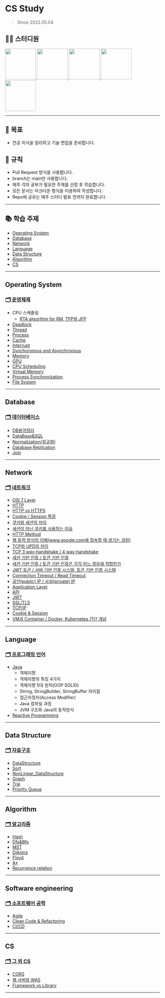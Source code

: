 # CS Study
> Since 2022.05.04

## 👨‍💻  스터디원
<p>
<a href="https://github.com/nahyeon99">
  <img src="https://avatars.githubusercontent.com/u/69833665?v=4" width="100">
</a>
<a href="https://github.com/poly9010">
  <img src="https://avatars.githubusercontent.com/u/66791731?v=4" width="100">
</a>
<a href="https://github.com/jonghyeok98">
  <img src="https://avatars.githubusercontent.com/u/77715064?v=4" width="100">
</a>
<a href="https://github.com/vhzkclq0705">
  <img src="https://avatars.githubusercontent.com/u/75382687?v=4" width="100">
</a>
<a href="https://github.com/mummhy0811">
  <img src="https://avatars.githubusercontent.com/u/103296628?v=4" width="100">
</a>
</p>

---
## 📖 목표
- 전공 지식을 정리하고 기술 면접을 준비합니다.

## 📝 규칙
- Pull Request 방식을 사용합니다.
- branch는 main만 사용합니다.
- 매주 각자 공부가 필요한 주제를 선정 후 학습합니다.
- 모든 문서는 마크다운 형식을 이용하여 작성합니다.
- Repo에 공유는 매주 스터디 발표 전까지 완료합니다.

---

## 📚 학습 주제

- [Operating System](#operating-system)
- [Database](#database)
- [Network](#network)
- [Language](#language)
- [Data Structure](#data-structure)
- [Algorithm](#algorithm)
- [CS](#cs)

---
## Operating System
### [🗂 운영체제](./contents/operating-system)
- CPU 스케줄링
    - [RTA algorithm for RM, TFP와 JFP](./contents/operating-system/CPUScheduling/RTA%20for%20RM.md)
- [Deadlock](./contents/operating-system/Deadlock.md)
- [Thread](./contents/operating-system/Thread.md)
- [Process](./contents/operating-system/Process.md)
- [Cache](./contents/operating-system/Cache.md)
- [Interrupt](./contents/operating-system/Interrupt.md)
- [Synchoronous and Asynchronous](./contents/operating-system/Synchoronus%20and%20Asynchronous.md)
- [Memory](./contents/operating-system/Memory%20Management.md)
- [GPU](./contents/operating-system/GPU.md)
- [CPU Scheduling](./contents/operating-system/CpuScheduling.md)
- [Virtual Memory](./contents/operating-system/Virtual_Memory.md)
- [Process Synchronization](./contents/operating-system/Process_Synchronization.md)
- [File System](./contents/operating-system/FileSystem.md)
---

## Database
### [🗂 데이터베이스](./contents/database)
- [DB용어정리](./contents/database/word.md)
- [DataBase&SQL](./contents/database/database%26sql.md)
- [Normalization(정규화)](./contents/database/normalization.md)
- [Database Replication](./contents/database/Replication.md)
- [Join](./contents/database/join.md)
---

## Network
### [🗂 네트워크](./contents/network)
- [OSI 7 Layer](./contents/network/OSI_7.md)
- [HTTP](./contents/network/network.md)
- [HTTP vs HTTPS](./contents/network/network.md)
- [Cookie / Session 특징](./contents/network/network.md)
- [쿠키와 세션의 차이](./contents/network/network.md)
- [세션이 아닌 쿠키를 사용하는 이유](./contents/network/network.md)
- [HTTP Method](./contents/network/network.md)
- [웹 동작 방식의 이해(www.google.com에 접속할 때 생기는 과정)](./contents/network/network.md)
- [TCP와 UPD의 차이](./contents/network/network.md)
- [TCP 3 way-handshake / 4 way-handshake](./contents/network/network.md)
- [세션 기반 인증 / 토큰 기반 인증](./contents/network/network.md)
- [세션 기반 인증 / 토큰 기반 인증은 각각 어느 경우에 적합한가](./contents/network/network.md)
- [JWT 토큰 / 서버 기반 인증 시스템, 토큰 기반 인증 시스템](./contents/network/network.md)
- [Connection Timeout / Read Timeout](./contents/network/network.md)
- [공인(public) IP / 사설(private) IP](./contents/network/network.md)
- [Application Layer](./contents/network/ApplicationLayer.md)
- [API](./contents/network/API.md)
- [JWT](./contents/network/JWT.md)
- [SSL/TLS](./contents/network/SSL.md)
- [TCP/IP](./contents/network/TCP_IP.md)
- [Cookie & Session](./contents/network/CookieSession.md)
- [VM과 Container / Docker, Kubernetes 간단 개념](./contents/network/Virtualization.md)

---

## Language
### [🗂 프로그래밍 언어](./contents/language)
- [Java](./contents/language/Java/Java.md)
    - 객체지향
    - 객체지향의 특징 4가지
    - 객체지향 5대 원칙(OOP SOLID)
    - String, StringBuilder, StringBuffer 차이점
    - 접근지정자(Access Modifier)
    - Java 컴파일 과정
    - JVM 구조와 Java의 동작방식
- [Reactive Programming](./contents/language/Reactive%20Programming.md)

---

## Data Structure
### [🗂 자료구조](./contents/data-structure)
- [DataStructure](./contents/data-structure/Data_Structure.md)
- [Sort](./contents/data-structure/Sort.md)
- [NonLinear_DataStructure](./contents/data-structure/NonLinear.md)
- [Graph](./contents/data-structure/Graph.md)
- [Trie](./contents/data-structure/Trie.md)
- [Priority Queue](./contents/data-structure/PrQue.md)
---

## Algorithm
### [🗂 알고리즘](./contents/algorithm)

- [Hash](./contents/algorithm/Hash.md)
- [Dfs&Bfs](./contents/algorithm/DFS&BFS.md)
- [MST](./contents/algorithm/MST.md)
- [Dijkstra](./contents/algorithm/Dijkstra.md)
- [Floyd](./contents/algorithm/Floyd.md)
- [A*](./contents/algorithm/Astar.md)
- [Recurrence relation](./contents/algorithm/Recurrence%20relation.md)
---

## Software engineering
### [🗂 소프트웨어 공학](./contents/software-engineering)

- [Agile](./contents/software-engineering/Agile.md)
- [Clean Code & Refactoring](./contents/software-engineering/Clean%20Code%20%26%20Refactoring.md)
- [CI/CD](./contents/software-engineering/CICD.md)
---

## CS
### [🗂 그 외 CS](./contents/cs)

- [CORS](./contents/cs/CORS.md)
- [웹 서버와 WAS](./contents/cs/WebserverWAS.md)
- [Framework vs Library](./contents/cs/Framework%20VS%20Library.md)
---
